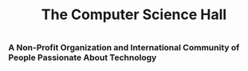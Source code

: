 
<h1 align="center">The Computer Science Hall<h1></h1>

### A Non-Profit Organization and International Community of People Passionate About Technology

